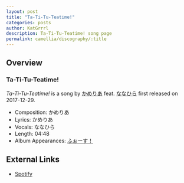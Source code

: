 ```yaml
---
layout: post
title: "Ta-Ti-Tu-Teatime!"
categories: posts
author: KatGrrrl
description: Ta-Ti-Tu-Teatime! song page
permalink: camellia/discography/:title
---
```


## Overview

### Ta-Ti-Tu-Teatime!

*Ta-Ti-Tu-Teatime!* is a song by [かめりあ](<{% link postsWiki/_posts/2023-12-10-camellia.md %}>) feat. [ななひら](#) first released on 2017-12-29.

* Composition: かめりあ
* Lyrics: かめりあ
* Vocals: ななひら
* Length: 04:48
* Album Appearances: [ふぉーす！](<{% link postsInclude/_posts/camellia/albums/Force/2023-12-20-Force.md %}>)

## External Links

* [Spotify](https://open.spotify.com/track/464FU6ADJH2UZYAopWAYdY?si=3aad97ff18b2429d)
